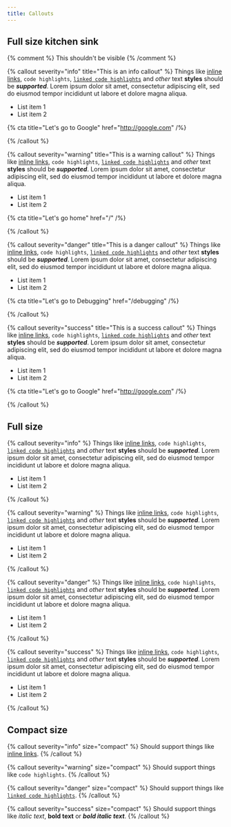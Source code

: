 ```yaml
---
title: Callouts
---
```


## Full size kitchen sink

{% comment %}
This shouldn't be visible
{% /comment %}

{% callout severity="info" title="This is an info callout" %}
Things like [inline links](#), `code highlights`, [`linked code highlights`](#) and _other_ text **styles** should be **_supported_**. Lorem ipsum dolor sit amet, consectetur adipiscing elit, sed do eiusmod tempor incididunt ut labore et dolore magna aliqua.

- List item 1
- List item 2

{% cta title="Let's go to Google" href="http://google.com" /%}

{% /callout %}

{% callout severity="warning" title="This is a warning callout" %}
Things like [inline links](#), `code highlights`, [`linked code highlights`](#) and _other_ text **styles** should be **_supported_**. Lorem ipsum dolor sit amet, consectetur adipiscing elit, sed do eiusmod tempor incididunt ut labore et dolore magna aliqua.

- List item 1
- List item 2

{% cta title="Let's go home" href="/" /%}

{% /callout %}

{% callout severity="danger" title="This is a danger callout" %}
Things like [inline links](#), `code highlights`, [`linked code highlights`](#) and _other_ text **styles** should be **_supported_**. Lorem ipsum dolor sit amet, consectetur adipiscing elit, sed do eiusmod tempor incididunt ut labore et dolore magna aliqua.

- List item 1
- List item 2

{% cta title="Let's go to Debugging" href="/debugging" /%}

{% /callout %}

{% callout severity="success" title="This is a success callout" %}
Things like [inline links](#), `code highlights`, [`linked code highlights`](#) and _other_ text **styles** should be **_supported_**. Lorem ipsum dolor sit amet, consectetur adipiscing elit, sed do eiusmod tempor incididunt ut labore et dolore magna aliqua.

- List item 1
- List item 2

{% cta title="Let's go to Google" href="http://google.com" /%}

{% /callout %}

## Full size

{% callout severity="info" %}
Things like [inline links](#), `code highlights`, [`linked code highlights`](#) and _other_ text **styles** should be **_supported_**. Lorem ipsum dolor sit amet, consectetur adipiscing elit, sed do eiusmod tempor incididunt ut labore et dolore magna aliqua.

- List item 1
- List item 2

{% /callout %}

{% callout severity="warning" %}
Things like [inline links](#), `code highlights`, [`linked code highlights`](#) and _other_ text **styles** should be **_supported_**. Lorem ipsum dolor sit amet, consectetur adipiscing elit, sed do eiusmod tempor incididunt ut labore et dolore magna aliqua.

- List item 1
- List item 2

{% /callout %}

{% callout severity="danger" %}
Things like [inline links](#), `code highlights`, [`linked code highlights`](#) and _other_ text **styles** should be **_supported_**. Lorem ipsum dolor sit amet, consectetur adipiscing elit, sed do eiusmod tempor incididunt ut labore et dolore magna aliqua.

- List item 1
- List item 2

{% /callout %}

{% callout severity="success" %}
Things like [inline links](#), `code highlights`, [`linked code highlights`](#) and _other_ text **styles** should be **_supported_**. Lorem ipsum dolor sit amet, consectetur adipiscing elit, sed do eiusmod tempor incididunt ut labore et dolore magna aliqua.

- List item 1
- List item 2

{% /callout %}

## Compact size

{% callout severity="info" size="compact" %}
Should support things like [inline links](#).
{% /callout %}

{% callout severity="warning" size="compact" %}
Should support things like `code highlights`.
{% /callout %}

{% callout severity="danger" size="compact" %}
Should support things like [`linked code highlights`](#).
{% /callout %}

{% callout severity="success" size="compact" %}
Should support things like _italic text_, **bold text** or **_bold italic text_**.
{% /callout %}
